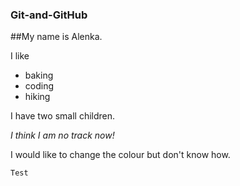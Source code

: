 ### Git-and-GitHub


##My name is Alenka.

I like 
- baking
- coding
- hiking

I have two small children. 

*I think I am no track now!* 

I would like to change the colour but don't know how.


```diff
Test

